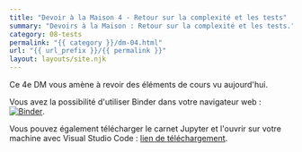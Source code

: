 ```yaml
---
title: "Devoir à la Maison 4 - Retour sur la complexité et les tests"
summary: "Devoirs à la Maison : Retour sur la complexité et les tests."
category: 08-tests
permalink: "{{ category }}/dm-04.html"
url: "{{ url_prefix }}/{{ permalink }}"
layout: layouts/site.njk
---
```


Ce 4e DM vous amène à revoir des éléments de cours vu aujourd'hui.

Vous avez la possibilité d'utiliser Binder dans votre navigateur web : <a href="https://mybinder.org/v2/gh/loic-yvonnet/algo-appliquee/master?filepath=cours%2F08-tests%2Fhomework-04.ipynb"><img class="inline" src="https://mybinder.org/badge_logo.svg" alt="Binder"></a>.

Vous pouvez également télécharger le carnet Jupyter et l'ouvrir sur votre machine avec Visual Studio Code : [lien de téléchargement](https://github.com/loic-yvonnet/algo-appliquee/raw/master/cours/08-tests/homework-04.ipynb).